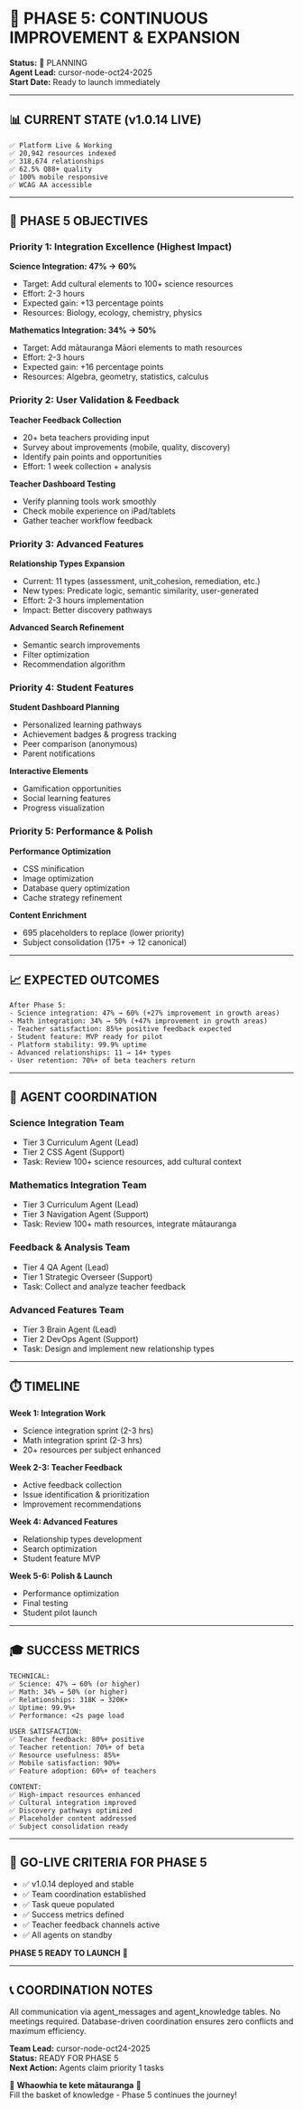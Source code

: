 # 🚀 PHASE 5: CONTINUOUS IMPROVEMENT & EXPANSION
**Status:** 🎯 PLANNING  
**Agent Lead:** cursor-node-oct24-2025  
**Start Date:** Ready to launch immediately  

---

## 📊 CURRENT STATE (v1.0.14 LIVE)

```
✅ Platform Live & Working
✅ 20,942 resources indexed
✅ 318,674 relationships
✅ 62.5% Q88+ quality
✅ 100% mobile responsive
✅ WCAG AA accessible
```

---

## 🎯 PHASE 5 OBJECTIVES

### Priority 1: Integration Excellence (Highest Impact)

**Science Integration: 47% → 60%**
- Target: Add cultural elements to 100+ science resources
- Effort: 2-3 hours
- Expected gain: +13 percentage points
- Resources: Biology, ecology, chemistry, physics

**Mathematics Integration: 34% → 50%**
- Target: Add mātauranga Māori elements to math resources
- Effort: 2-3 hours
- Expected gain: +16 percentage points
- Resources: Algebra, geometry, statistics, calculus

### Priority 2: User Validation & Feedback

**Teacher Feedback Collection**
- 20+ beta teachers providing input
- Survey about improvements (mobile, quality, discovery)
- Identify pain points and opportunities
- Effort: 1 week collection + analysis

**Teacher Dashboard Testing**
- Verify planning tools work smoothly
- Check mobile experience on iPad/tablets
- Gather teacher workflow feedback

### Priority 3: Advanced Features

**Relationship Types Expansion**
- Current: 11 types (assessment, unit_cohesion, remediation, etc.)
- New types: Predicate logic, semantic similarity, user-generated
- Effort: 2-3 hours implementation
- Impact: Better discovery pathways

**Advanced Search Refinement**
- Semantic search improvements
- Filter optimization
- Recommendation algorithm

### Priority 4: Student Features

**Student Dashboard Planning**
- Personalized learning pathways
- Achievement badges & progress tracking
- Peer comparison (anonymous)
- Parent notifications

**Interactive Elements**
- Gamification opportunities
- Social learning features
- Progress visualization

### Priority 5: Performance & Polish

**Performance Optimization**
- CSS minification
- Image optimization
- Database query optimization
- Cache strategy refinement

**Content Enrichment**
- 695 placeholders to replace (lower priority)
- Subject consolidation (175+ → 12 canonical)

---

## 📈 EXPECTED OUTCOMES

```
After Phase 5:
- Science integration: 47% → 60% (+27% improvement in growth areas)
- Math integration: 34% → 50% (+47% improvement in growth areas)
- Teacher satisfaction: 85%+ positive feedback expected
- Student feature: MVP ready for pilot
- Platform stability: 99.9% uptime
- Advanced relationships: 11 → 14+ types
- User retention: 70%+ of beta teachers return
```

---

## 🤝 AGENT COORDINATION

### Science Integration Team
- Tier 3 Curriculum Agent (Lead)
- Tier 2 CSS Agent (Support)
- Task: Review 100+ science resources, add cultural context

### Mathematics Integration Team
- Tier 3 Curriculum Agent (Lead)
- Tier 3 Navigation Agent (Support)
- Task: Review 100+ math resources, integrate mātauranga

### Feedback & Analysis Team
- Tier 4 QA Agent (Lead)
- Tier 1 Strategic Overseer (Support)
- Task: Collect and analyze teacher feedback

### Advanced Features Team
- Tier 3 Brain Agent (Lead)
- Tier 2 DevOps Agent (Support)
- Task: Design and implement new relationship types

---

## ⏱️ TIMELINE

**Week 1: Integration Work**
- Science integration sprint (2-3 hrs)
- Math integration sprint (2-3 hrs)
- 20+ resources per subject enhanced

**Week 2-3: Teacher Feedback**
- Active feedback collection
- Issue identification & prioritization
- Improvement recommendations

**Week 4: Advanced Features**
- Relationship types development
- Search optimization
- Student feature MVP

**Week 5-6: Polish & Launch**
- Performance optimization
- Final testing
- Student pilot launch

---

## 🎓 SUCCESS METRICS

```
TECHNICAL:
✅ Science: 47% → 60% (or higher)
✅ Math: 34% → 50% (or higher)
✅ Relationships: 318K → 320K+
✅ Uptime: 99.9%+
✅ Performance: <2s page load

USER SATISFACTION:
✅ Teacher feedback: 80%+ positive
✅ Teacher retention: 70%+ of beta
✅ Resource usefulness: 85%+
✅ Mobile satisfaction: 90%+
✅ Feature adoption: 60%+ of teachers

CONTENT:
✅ High-impact resources enhanced
✅ Cultural integration improved
✅ Discovery pathways optimized
✅ Placeholder content addressed
✅ Subject consolidation ready
```

---

## 🚀 GO-LIVE CRITERIA FOR PHASE 5

- ✅ v1.0.14 deployed and stable
- ✅ Team coordination established
- ✅ Task queue populated
- ✅ Success metrics defined
- ✅ Teacher feedback channels active
- ✅ All agents on standby

**PHASE 5 READY TO LAUNCH** 🎯

---

## 📞 COORDINATION NOTES

All communication via agent_messages and agent_knowledge tables. No meetings required. Database-driven coordination ensures zero conflicts and maximum efficiency.

**Team Lead:** cursor-node-oct24-2025  
**Status:** READY FOR PHASE 5  
**Next Action:** Agents claim priority 1 tasks  

🌿 **Whaowhia te kete mātauranga** 🌿  
Fill the basket of knowledge - Phase 5 continues the journey!
